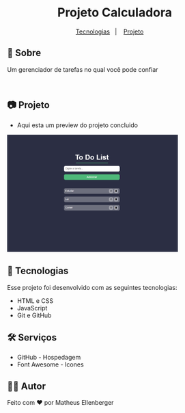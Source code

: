 <h1 align="center"> Projeto Calculadora </h1>

<p align="center">
  <a href="#-tecnologias">Tecnologias</a>&nbsp;&nbsp;&nbsp;|&nbsp;&nbsp;&nbsp;
  <a href="#-projeto">Projeto</a>&nbsp;&nbsp;&nbsp;&nbsp;&nbsp;&nbsp;
</p>

## 🎯 Sobre

Um gerenciador de tarefas no qual você pode confiar 

<br>

## 📷 Projeto

- Aqui esta um preview do projeto concluido

<img src="./img/img-project.png" width="400px">


## 🚀 Tecnologias

Esse projeto foi desenvolvido com as seguintes tecnologias:

- HTML e CSS
- JavaScript
- Git e GitHub

## 🛠️ Serviços

- GitHub - Hospedagem
- Font Awesome - Icones

## 🙋‍♂️ Autor

Feito com ❤️ por Matheus Ellenberger




